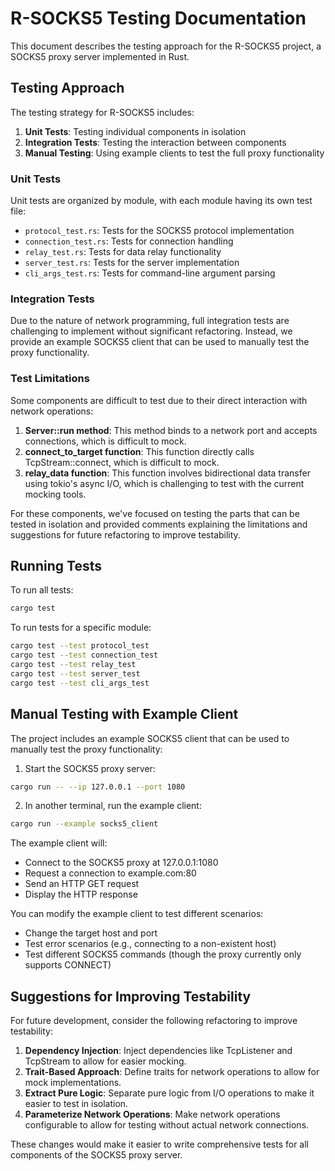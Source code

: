 # R-SOCKS5 Testing Documentation

This document describes the testing approach for the R-SOCKS5 project, a SOCKS5 proxy server implemented in Rust.

## Testing Approach

The testing strategy for R-SOCKS5 includes:

1. **Unit Tests**: Testing individual components in isolation
2. **Integration Tests**: Testing the interaction between components
3. **Manual Testing**: Using example clients to test the full proxy functionality

### Unit Tests

Unit tests are organized by module, with each module having its own test file:

- `protocol_test.rs`: Tests for the SOCKS5 protocol implementation
- `connection_test.rs`: Tests for connection handling
- `relay_test.rs`: Tests for data relay functionality
- `server_test.rs`: Tests for the server implementation
- `cli_args_test.rs`: Tests for command-line argument parsing

### Integration Tests

Due to the nature of network programming, full integration tests are challenging to implement without significant refactoring. Instead, we provide an example SOCKS5 client that can be used to manually test the proxy functionality.

### Test Limitations

Some components are difficult to test due to their direct interaction with network operations:

1. **Server::run method**: This method binds to a network port and accepts connections, which is difficult to mock.
2. **connect_to_target function**: This function directly calls TcpStream::connect, which is difficult to mock.
3. **relay_data function**: This function involves bidirectional data transfer using tokio's async I/O, which is challenging to test with the current mocking tools.

For these components, we've focused on testing the parts that can be tested in isolation and provided comments explaining the limitations and suggestions for future refactoring to improve testability.

## Running Tests

To run all tests:

```bash
cargo test
```

To run tests for a specific module:

```bash
cargo test --test protocol_test
cargo test --test connection_test
cargo test --test relay_test
cargo test --test server_test
cargo test --test cli_args_test
```

## Manual Testing with Example Client

The project includes an example SOCKS5 client that can be used to manually test the proxy functionality:

1. Start the SOCKS5 proxy server:

```bash
cargo run -- --ip 127.0.0.1 --port 1080
```

2. In another terminal, run the example client:

```bash
cargo run --example socks5_client
```

The example client will:
- Connect to the SOCKS5 proxy at 127.0.0.1:1080
- Request a connection to example.com:80
- Send an HTTP GET request
- Display the HTTP response

You can modify the example client to test different scenarios:
- Change the target host and port
- Test error scenarios (e.g., connecting to a non-existent host)
- Test different SOCKS5 commands (though the proxy currently only supports CONNECT)

## Suggestions for Improving Testability

For future development, consider the following refactoring to improve testability:

1. **Dependency Injection**: Inject dependencies like TcpListener and TcpStream to allow for easier mocking.
2. **Trait-Based Approach**: Define traits for network operations to allow for mock implementations.
3. **Extract Pure Logic**: Separate pure logic from I/O operations to make it easier to test in isolation.
4. **Parameterize Network Operations**: Make network operations configurable to allow for testing without actual network connections.

These changes would make it easier to write comprehensive tests for all components of the SOCKS5 proxy server.